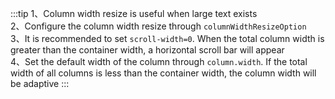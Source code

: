:::tip
1、Column width resize is useful when large text exists<br>
2、Configure the column width resize through `columnWidthResizeOption`<br>
3、It is recommended to set `scroll-width=0`. When the total column width is greater than the container width, a horizontal scroll bar will appear<br>
4、Set the default width of the column through `column.width`. If the total width of all columns is less than the container width, the column width will be adaptive
:::
